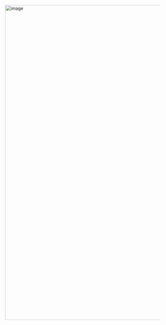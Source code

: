 <img width="1020" height="1020" alt="image" src="https://github.com/user-attachments/assets/7f743ba1-c124-4213-81c5-9f89494a5fac" />
